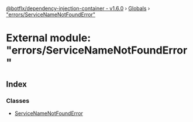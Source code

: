 [@botflx/dependency-injection-container - v1.6.0](../README.md) › [Globals](../globals.md) › ["errors/ServiceNameNotFoundError"](_errors_servicenamenotfounderror_.md)

# External module: "errors/ServiceNameNotFoundError"

## Index

### Classes

* [ServiceNameNotFoundError](../classes/_errors_servicenamenotfounderror_.servicenamenotfounderror.md)
